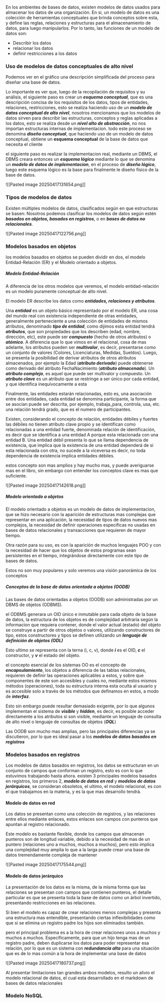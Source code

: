 En los ambientes de bases de datos, existen modelos de datos usados para almacenar los datos de una organización.
En si, un modelo de datos es una colección de herramientas conceptuales que brinda conceptos sobre esta, y define las reglas, relaciones y estructuras para el almacenamiento de datos, para luego manipularlos. Por lo tanto, las funciones de un modelo de datos son:

* Describir los datos
* relacionar los datos
* definir restricciones a los datos

### Uso de modelos de datos conceptuales de alto nivel

Podemos ver en el gráfico una descripción simplificada del proceso para diseñar una base de datos.

Lo importante es ver que, luego de la recopilación de requisitos y su análisis, el siguiente paso es crear un ***esquema conceptual***, que es una descripción concisa de los requisitos de los datos, tipos de entidades, relaciones, restricciones, esto se realiza haciendo uso de un ***modelo de datos conceptual de alto nivel***, nosotros mencionamos que los modelos de datos sirven para describir las estructuras, conceptos y reglas aplicadas a los datos, esto se realiza desde un ***nivel alto de abstracción***, no nos importan estructuras internas de implementacion.
todo este proceso se denomina ***diseño conceptual***, que haciendo uso de un modelo de datos conceptual, obtiene un **esquema conceptual** de la base de datos que necesita el cliente

el siguiente paso es realizar la implementacion real, mediante un DBMS, el DBMS creara entonces un ***esquema lógico*** mediante lo que se denomina un ***modelo de datos de implementacion***, en el proceso de ***diseño lógico***, luego este esquema lógico es la base para finalmente le diseño físico de la base de datos.

![[Pasted image 20250417131654.png]]
### Tipos de modelos de datos

Existen múltiples modelos de datos, clasificados según en que estructuras se basen:
Nosotros podemos clasificar los modelos de datos según estén
***basados en objetos, basados en registros***, o en ***bases de datos no relacionales***.

![[Pasted image 20250417122756.png]]

### Modelos basados en objetos

los modelos basados en objetos se pueden dividir en dos, el modelo Entidad-Relación (ER) y el Modelo orientado a objetos.

##### Modelo Entidad-Relación

A diferencia de los otros modelos que veremos, el modelo entidad-relación es un modelo puramente conceptual de alto nivel.

El modelo ER describe los datos como ***entidades, relaciones y atributos***. 

Una ***entidad*** es un objeto básico representado por el modelo ER, una cosa del mundo real con existencia independiente de otras entidades, generalmente perteneciente a una colección de entidades de mismos atributos, denominado ***tipo de entidad***, como dijimos esta entidad tendrá ***atributos***, que son propiedades que los describen (edad, nombre, dirección, etc), este puede ser ***compuesto*** (hecho de otros atributos) o ***atómico***.
A diferencia que lo que vimos en el relacional, cosa de mas adelante, los atributos pueden ser ***multivalor***, es decir, presentarse como un conjunto de valores (Colores, Licenciaturas, Medidas, Sueldos). Luego, se presenta la posibilidad de derivar atributos de otros atributos almacenados, por ejemplo la Edad (***atributo derivado***) puede obtenerse como derivado del atributo FechaNacimiento (***atributo almacenado***). Un ***atributo complejo***, es aquel que puede ser multivalor y compuesto. Un ***atributo clave*** es un atributo que se restringe a ser único por cada entidad, y que identifica inequívocamente a esta

Finalmente, las entidades estarán relacionadas, esto es, una asociación entre dos entidades, cada entidad se denomina participante, la forma que se asocian puede ser descrita, por ejemplo, trabaja_para, controla, usa, etc.
una relación tendrá grado, que es el numero de participantes.

Existen, considerando el concepto de relación, entidades débiles y fuertes
las débiles no tienen atributo clave propio y se identifican como relacionadas a una entidad fuerte, denominada relación de identificación, es decir que se identifica a una entidad A porque esta relacionada con una entidad B.
Una entidad débil presenta lo que se llama dependencia de existencia, que implica que la existencia de una entidad dependerá de si esta relacionada con otra, no sucede a la viceversa es decir, no toda dependencia de existencia implica entidades débiles.

estos concepto son mas amplios y hay mucho mas, y puede averiguarse mas en el libro, sin embargo con entender los conceptos clave es mas que suficiente.

![[Pasted image 20250417142618.png]]

##### Modelo orientado a objetos

El modelo orientado a objetos es un modelo de datos de implementacion, que se hizo necesario con la aparición de estructuras mas complejas que representar en una aplicación, la necesidad de tipos de datos nuevos mas complejos, la necesidad de definir operaciones especificas no usadas en bases de datos relacionales y transacciones que requieren de mayor tiempo.

Otra razón para su uso, es con la aparición de muchos lenguajes POO y con la necesidad de hacer que los objetos de estos programas sean persistentes en el tiempo, integrándose directamente con este tipo de bases de datos.

Estos no son muy populares y solo veremos una visión panorámica de los conceptos 

##### Conceptos de la base de datos orientada a objetos (OODB)

Las bases de datos orientadas a objetos (OODB) son administradas por un DBMS de objetos (ODBMS).

el ODBMS generara un OID único e inmutable para cada objeto de la base de datos, la estructura de los objetos es de complejidad arbitraria según la informacion que requiera contener, donde el valor actual (estado) del objeto se construye a partir de otros objetos o valores, utilizando constructores de tipo, estos constructores y tipos se definen utilizando un ***lenguaje de definición de objetos (ODL)***

Esto ultimo se representa con la terna (i, c, v), donde ***i*** es el OID, ***c*** el constructor, y ***v*** el estado del objeto.

el concepto esencial de los sistemas OO es el concepto de ***encapsulamiento***, los objetos a diferencia de las tablas relacionales, requieren de definir las operaciones aplicables a estos, y sobre que componentes de este son accesibles y cuales no, mediante estos mismos métodos (operaciones), toda su estructura interna esta oculta al usuario y es accesible solo a través de los métodos que definamos en estos, a modo de ***interfaz***.

Esto sin embargo puede resultar demasiado exigente, por lo que algunos implementan el sistema de ***visible*** y ***hidden***, es decir, es posible acceder directamente a los atributos si son visible, mediante un lenguaje de consulta de alto nivel o lenguaje de consultas de objetos (***OQL***) 

Las OODB son mucho mas amplias, pero las principales diferencias ya se discutieron, por lo que es ideal pasar a los ***modelos de datos basados en registros***

### Modelos basados en registros

Los modelos de datos basados en registros, los datos se estructuran en un conjunto de campos que conforman un registro, esto es con lo que estuvimos trabajando hasta ahora.
existen 3 principales modelos basados en registros, los primeros 2, ***modelo de datos en red*** y ***modelos de datos jerárquicos***, se consideran obsoletos, el ultimo, el modelo relacional, es con el que trabajamos en la materia, y es la que mas desarrollo tendrá.

#### Modelo de datos en red

Los datos se presentan como una colección de registros, y las relaciones entre ellos mediante enlaces, estos enlaces son campos con punteros que apuntan al registro relacionado.

Este modelo es bastante flexible, donde los campos que almacenan punteros son de longitud variable, debido a la necesidad de mas de un puntero (relaciones uno a muchos, muchos a muchos), pero esto implica una complejidad muy amplia lo que a la larga puede crear una base de datos tremendamente compleja de mantener 

![[Pasted image 20250417175544.png]]

#### Modelo de datos jerárquico

La presentación de los datos es la misma, de la misma forma que las relaciones se presentan con campos que contienen punteros, el detalle particular es que se presenta toda la base de datos como un árbol invertido, presentando restricciones en las relaciones.

Si bien el modelo es capaz de crear relaciones menos complejas y presenta una estructura mas entendible, presentando ciertas inflexibilidades como que si se elimina un registro padre los hijos son eliminados también.

pero el principal problema es a la hora de crear relaciones unos a muchos y muchos a muchos. Específicamente, para que un hijo tenga mas de un registro padre, deben duplicarse los datos para poder representar esa relación, por lo que es un sistema con ***redundancia alta*** para una situación que es de lo mas común a la hora de implementar una base de datos

![[Pasted image 20250417180737.png]]

Al presentar limitaciones tan grandes ambos modelos, resulto un alivio el modelo relacional de datos, el cual esta desarrollado en el markdown de bases de datos relacionales

### Modelo NoSQL